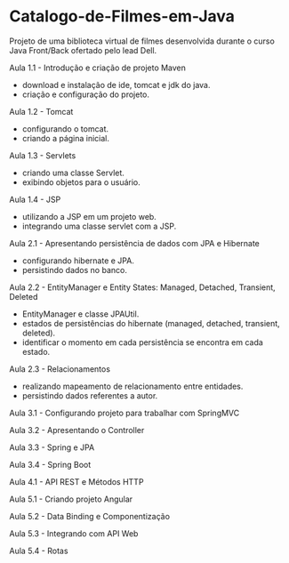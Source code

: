 # Catalogo-de-Filmes-em-Java
 Projeto de uma biblioteca virtual de filmes desenvolvida durante o curso Java Front/Back ofertado pelo lead Dell.
 
Aula 1.1 - Introdução e criação de projeto Maven
- download e instalação de ide, tomcat e jdk do java.
- criação e configuração do projeto.

Aula 1.2 - Tomcat
- configurando o tomcat.
- criando a página inicial.

Aula 1.3 - Servlets
- criando uma classe Servlet.
- exibindo objetos para o usuário.
 
Aula 1.4 - JSP
- utilizando a JSP em um projeto web.
- integrando uma classe servlet com a JSP.
 
Aula 2.1 - Apresentando persistência de dados com JPA e Hibernate
- configurando hibernate e JPA.
- persistindo dados no banco.
 
Aula 2.2 - EntityManager e Entity States: Managed, Detached, Transient, Deleted
- EntityManager e classe JPAUtil.
- estados de persistências do hibernate (managed, detached, transient, deleted).
- identificar o momento em cada persistência se encontra em cada estado.
 
Aula 2.3 - Relacionamentos
- realizando mapeamento de relacionamento entre entidades.
- persistindo dados referentes a autor.
 
Aula 3.1 - Configurando projeto para trabalhar com SpringMVC
 
Aula 3.2 - Apresentando o Controller
 
Aula 3.3 - Spring e JPA
 
Aula 3.4 - Spring Boot
 
Aula 4.1 - API REST e Métodos HTTP
 
Aula 5.1 - Criando projeto Angular
 
Aula 5.2 - Data Binding e Componentização
 
Aula 5.3 - Integrando com API Web
 
Aula 5.4 - Rotas
